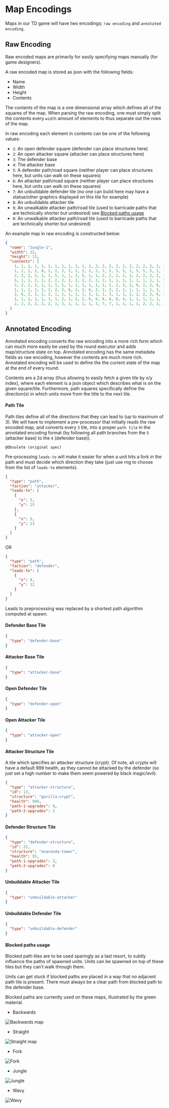 # Map Encodings

Maps in our TD game will have two encodings; `raw encoding` and `annotated encoding`.

## Raw Encoding

Raw encoded maps are primarily for easily specifying maps manually (for game designers).

A raw encoded map is stored as json with the following fields:

- Name
- Width
- Height
- Contents

The contents of the map is a one dimensional array which defines all of the squares of the map. When parsing the raw encoding, one must simply split the contents every `width` amount of elements to thus separate out the rows of the map.

In raw encoding each element in contents can be one of the following values:

- `1`: An open defender square (defender can place structures here)
- `2`: An open attacker square (attacker can place structures here)
- `3`: The defender base
- `4`: The attacker base
- `5`: A defender path/road square (neither player can place structures here, but units can walk on these squares)
- `6`: An attacker path/road square (neither player can place structures here, but units can walk on these squares)
- `7`: An unbuildable defender tile (no one can build here may have a statue/other graphics displayed on this tile for example)
- `8`: An unbuildable attacker tile
- `9`: An unwalkable attacker path/road tile (used to barricade paths that are technically shorter but undesired) see [Blocked paths usage](#blocked-paths-usage)
- `0`: An unwalkable attacker path/road tile (used to barricade paths that are technically shorter but undesired)

An example map in raw encoding is constructed below:

```json
{
  "name": "Jungle-1",
  "width": 22,
  "height": 13,
  "contents": [
    1, 1, 1, 1, 1, 1, 1, 1, 1, 1, 1, 2, 2, 2, 2, 2, 2, 2, 2, 2, 2, 2, 2, 2, 1, 1, 5, 5, 5, 1, 1, 1,
    1, 2, 2, 2, 8, 2, 2, 2, 2, 2, 2, 2, 2, 3, 5, 5, 5, 1, 5, 5, 5, 1, 1, 2, 2, 2, 2, 2, 2, 8, 2, 2,
    2, 2, 2, 2, 1, 1, 5, 1, 1, 1, 5, 1, 1, 2, 2, 2, 2, 2, 2, 2, 2, 2, 2, 2, 1, 1, 1, 1, 5, 5, 5, 5,
    5, 1, 1, 2, 2, 2, 2, 2, 2, 2, 2, 2, 2, 2, 1, 1, 1, 1, 1, 1, 1, 1, 5, 5, 5, 6, 6, 6, 6, 6, 6, 6,
    2, 2, 2, 2, 1, 1, 1, 1, 1, 1, 1, 1, 1, 1, 1, 2, 2, 2, 6, 2, 2, 6, 2, 2, 2, 2, 1, 1, 1, 1, 1, 1,
    1, 1, 1, 1, 1, 2, 2, 2, 6, 2, 2, 6, 2, 2, 2, 2, 1, 1, 1, 1, 1, 1, 1, 1, 1, 1, 1, 2, 2, 2, 6, 6,
    2, 6, 2, 2, 2, 2, 1, 1, 1, 1, 1, 1, 1, 1, 1, 1, 1, 2, 2, 2, 2, 6, 2, 6, 2, 2, 1, 1, 1, 1, 1, 1,
    1, 1, 1, 1, 1, 1, 1, 2, 2, 2, 2, 6, 6, 6, 6, 6, 4, 1, 1, 1, 1, 1, 1, 1, 1, 1, 1, 1, 1, 2, 2, 2,
    2, 2, 2, 2, 2, 2, 1, 1, 1, 1, 1, 1, 1, 7, 7, 1, 1, 1, 1, 2, 2, 2, 2, 2, 2, 2, 2, 2, 2, 2
  ]
}
```

## Annotated Encoding

Annotated encoding converts the raw encoding into a more rich form which can much more easily be used by the round executor and adds map/structure state on top. Annotated encoding has the same metadata fields as raw encoding, however the contents are much more rich. Annotated encoding will be used to define the the current state of the map at the end of every round.

Contents are a 2d array (thus allowing to easily fetch a given tile by x/y index), where each element is a json object which describes what is on the given square/tile. Furthermore, path squares specifically define the direction(s) in which units move from the title to the next tile.

#### Path Tile

Path tiles define all of the directions that they can lead to (up to maximum of 3). We will have to implement a pre-processor that initially reads the raw encoded map, and converts every `3` tile, into a proper `path tile` in the annotated encoding format (by following all path branches from the `5` (attacker base) to the `4` (defender base)).

`@Obsolete (original spec)`

Pre-processing `leads-to` will make it easier for when a unit hits a fork in the path and must decide which direction they take (just use rng to choose from the list of `leads-to` elements).

```json
{
  "type": "path",
  "faction": "attacker",
  "leads-to": [
    {
      "x": 5,
      "y": 25
    },
    {
      "x": 5,
      "y": 23
    }
  ]
}
```

OR

```json
{
  "type": "path",
  "faction": "defender",
  "leads-to": [
    {
      "x": 8,
      "y": 12
    }
  ]
}
```

Leads to preprocessing was replaced by a shortest path algorithm computed at spawn.

#### Defender Base Tile

```json
{
  "type": "defender-base"
}
```

#### Attacker Base Tile

```json
{
  "type": "attacker-base"
}
```

#### Open Defender Tile

```json
{
  "type": "defender-open"
}
```

#### Open Attacker Tile

```json
{
  "type": "attacker-open"
}
```

#### Attacker Structure Tile

A tile which specifies an attacker structure (crypt). Of note, all crypts will have a default 999 health, as they cannot be attacked by the defender (so just set a high number to make them seem powered by black magic/evil).

```json
{
  "type": "attacker-structure",
  "id": 13,
  "structure": "gorilla-crypt",
  "health": 999,
  "path-1-upgrades": 0,
  "path-2-upgrades": 2
}
```

#### Defender Structure Tile

```json
{
  "type": "defender-structure",
  "id": 25,
  "structure": "anaconda-tower",
  "health": 55,
  "path-1-upgrades": 3,
  "path-2-upgrades": 0
}
```

#### Unbuildable Attacker Tile

```json
{
  "type": "unbuildable-attacker"
}
```

#### Unbuildable Defender Tile

```json
{
  "type": "unbuildable-defender"
}
```

#### Blocked paths usage
Blocked path tiles are to be used sparingly as a last resort, to subtly influence the paths of spawned units. Units can be spawned on top of these tiles but they can't walk through them. 

Units can get stuck if blocked paths are placed in a way that no adjacent path tile is present. There must always be a clear path from blocked path to the defender base.

Blocked paths are currently used on these maps, illustrated by the green material.

- Backwards

![Backwards map](images/backwards.png)
- Straight
  
![Straight map](images/straight.png)
- Fork
  
![Fork](images/fork.png)
- Jungle
  
![Jungle](images/jungle.png)
- Wavy
  
![Wavy](images/wavy.png)
